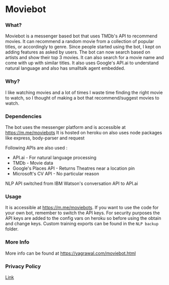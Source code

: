# Moviebot

### What?
Moviebot is a messenger based bot that uses TMDb's API to recommend movies. It can recommend a random movie from a collection of popular titles, or accordingly to genre. Since people started using the bot, I kept on adding features as asked by users. The bot can now search based on artists and show their top 3 movies. It can also search for a movie name and come with up with similar titles.
It also uses Google's API.ai to understand natural language and also has smalltalk agent embedded.

### Why?
I like watching movies and a lot of times I waste time finding the right movie to watch, so I thought of making a bot that recommend/suggest movies to watch.

### Dependencies
The bot uses the messenger platform and is accessible at https://m.me/moviebots
It is hosted on heroku on also uses node packages like express, body-parser and request

Following APIs are also used :
* API.ai - For natural language processing
* TMDb - Movie data
* Google's Places API - Returns Theatres near a location pin
* Microsoft's CV API - No particular reason

NLP API switched from IBM Watson's conversation API to API.ai

### Usage
It is accessible at https://m.me/moviebots. If you want to use the code for your own bot, remember to switch the API keys. For security purposes the API keys are added to the config vars on heroku so before using the obtain and change keys. Custom training exports can be found in the `NLP backup` folder.

### More Info
More info can be found at https://yagrawal.com/moviebot.html

### Privacy Policy
[Link](https://termsfeed.com/privacy-policy/0d0f3b846b5f9cf808761fece52f3286)
